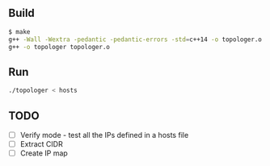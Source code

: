 ## Build
```bash
$ make
g++ -Wall -Wextra -pedantic -pedantic-errors -std=c++14 -o topologer.o -c topologer.cpp
g++ -o topologer topologer.o
```
## Run
```bash
./topologer < hosts 
```

## TODO
- [ ] Verify mode - test all the IPs defined in a hosts file
- [ ] Extract CIDR
- [ ] Create IP map
